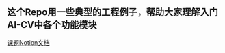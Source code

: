 ## 这个Repo用一些典型的工程例子，帮助大家理解入门AI-CV中各个功能模块
[课题Notion文档](https://flash-game-0fc.notion.site/DayDreamer-Text-to-Video-that-you-are-the-Protagonist-f5d92acd9a1f43dc94fa0274186feea0?pvs=4)
